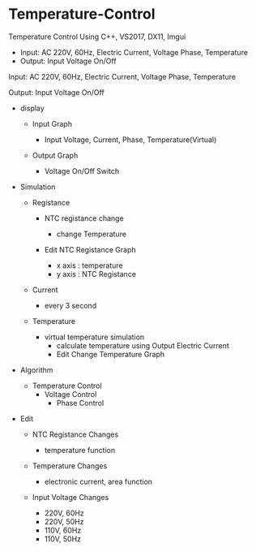 # Temperature-Control
Temperature Control Using C++, VS2017, DX11, Imgui
- Input: AC 220V, 60Hz, Electric Current, Voltage Phase, Temperature
- Output: Input Voltage On/Off


Input: AC 220V, 60Hz, Electric Current, Voltage Phase, Temperature

Output: Input Voltage On/Off



- display
	- Input Graph
		- Input Voltage, Current, Phase, Temperature(Virtual)

	- Output Graph
		- Voltage On/Off Switch


- Simulation
	- Registance
		- NTC registance change
			- change Temperature

		- Edit NTC Registance Graph
			- x axis : temperature
			- y axis : NTC Registance

	- Current
		- every 3 second

	- Temperature
		- virtual temperature simulation
			- calculate temperature using Output Electric Current
			- Edit Change Temperature Graph


- Algorithm
	- Temperature Control
		- Voltage Control
			- Phase Control


- Edit
	- NTC Registance Changes
		- temperature function

	- Temperature Changes
		- electronic current, area function

	- Input Voltage Changes
		- 220V, 60Hz
		- 220V, 50Hz
		- 110V, 60Hz
		- 110V, 50Hz


